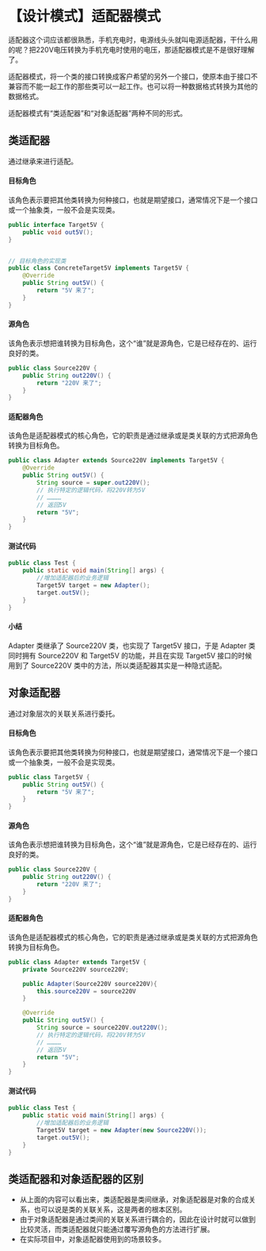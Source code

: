 # 【设计模式】适配器模式
适配器这个词应该都很熟悉，手机充电时，电源线头头就叫电源适配器，干什么用的呢？把220V电压转换为手机充电时使用的电压，那适配器模式是不是很好理解了。

适配器模式，将一个类的接口转换成客户希望的另外一个接口，使原本由于接口不兼容而不能一起工作的那些类可以一起工作。也可以将一种数据格式转换为其他的数据格式。

适配器模式有“类适配器”和“对象适配器”两种不同的形式。

## 类适配器
通过继承来进行适配。

#### 目标角色
该角色表示要把其他类转换为何种接口，也就是期望接口，通常情况下是一个接口或一个抽象类，一般不会是实现类。
```java
public interface Target5V {
    public void out5V();
}


// 目标角色的实现类
public class ConcreteTarget5V implements Target5V {
    @Override
    public String out5V() {
        return "5V 来了";
    }
}
```

#### 源角色
该角色表示想把谁转换为目标角色，这个“谁”就是源角色，它是已经存在的、运行良好的类。
```java
public class Source220V {
    public String out220V() {
        return "220V 来了";
    }
}
```

#### 适配器角色
该角色是适配器模式的核心角色，它的职责是通过继承或是类关联的方式把源角色转换为目标角色。
```java
public class Adapter extends Source220V implements Target5V {
    @Override
    public String out5V() {
        String source = super.out220V();
        // 执行特定的逻辑代码，将220V转为5V
        // …………
        // 返回5V
        return "5V";
    }
}
```

#### 测试代码
```java
public class Test {
    public static void main(String[] args) {
        //增加适配器后的业务逻辑
        Target5V target = new Adapter();
        target.out5V();
    }
}
```

#### 小结
Adapter 类继承了 Source220V 类，也实现了 Target5V 接口，于是 Adapter 类同时拥有 Source220V 和 Target5V 的功能，并且在实现 Target5V 接口的时候用到了 Source220V 类中的方法，所以类适配器其实是一种隐式适配。

## 对象适配器
通过对象层次的关联关系进行委托。

#### 目标角色
该角色表示要把其他类转换为何种接口，也就是期望接口，通常情况下是一个接口或一个抽象类，一般不会是实现类。
```java
public class Target5V {
    public String out5V() {
        return "5V 来了";
    }
}
```

#### 源角色
该角色表示想把谁转换为目标角色，这个“谁”就是源角色，它是已经存在的、运行良好的类。
```java
public class Source220V {
    public String out220V() {
        return "220V 来了";
    }
}
```

#### 适配器角色
该角色是适配器模式的核心角色，它的职责是通过继承或是类关联的方式把源角色转换为目标角色。
```java
public class Adapter extends Target5V {
    private Source220V source220V;

    public Adapter(Source220V source220V){
        this.source220V = source220V
    }

    @Override
    public String out5V() {
        String source = source220V.out220V();
        // 执行特定的逻辑代码，将220V转为5V
        // …………
        // 返回5V
        return "5V";
    }
}
```

#### 测试代码
```java
public class Test {
    public static void main(String[] args) {
        //增加适配器后的业务逻辑
        Target5V target = new Adapter(new Source220V());
        target.out5V();
    }
}
```

## 类适配器和对象适配器的区别
* 从上面的内容可以看出来，类适配器是类间继承，对象适配器是对象的合成关系，也可以说是类的关联关系，这是两者的根本区别。
* 由于对象适配器是通过类间的关联关系进行耦合的，因此在设计时就可以做到比较灵活，而类适配器就只能通过覆写源角色的方法进行扩展。
* 在实际项目中，对象适配器使用到的场景较多。